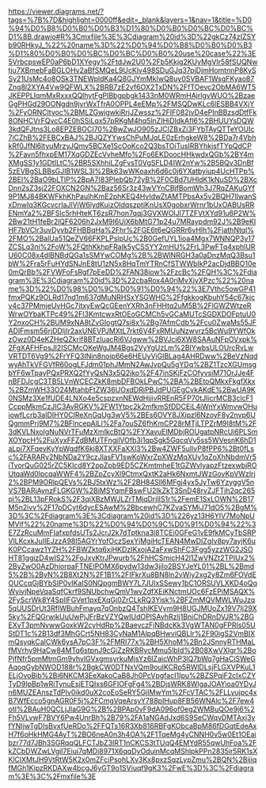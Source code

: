 https://viewer.diagrams.net/?tags=%7B%7D&highlight=0000ff&edit=_blank&layers=1&nav=1&title=%D0%94%D0%B8%D0%B0%D0%B3%D1%80%D0%B0%D0%BC%D0%BC%D1%8B.drawio#R%3Cmxfile%3E%3Cdiagram%20id%3D%22gkCz74zIZSYb90RHkyJ_%22%20name%3D%22%D0%94%D0%B8%D0%B0%D0%B3%D1%80%D0%B0%D0%BC%D0%BC%D0%B0%20use%20case%22%3E5VrbcpswEP0aP6bD1XYegy%2FtdJw2U0%2Fb5Kkjg2KUyMgVIr58fSUQNwtju7XBmebFaBGLOHv2aBfSMQeL9UcKlv498SDuGJq37pjDjmHomtnnP8KySSy21UsMc4o8OSk3TNEWpldKa4Q8GJYmMkIwQ8uy0SVBAF1WsgFKyao87Zng8l2XYA4Vw9QFWLX%2BRB7zE2vf6OX2TxDN%2FfTOevc2ObMA6WT5JKEPPLIqmMxRxxxQQlhytFgPIBbgpbgk1433nM0WRmHAjrlgvWUO%2BzaeGgPHGd29OONgdn9jyrWxTfrA0OPPL4eEMp%2FMSQDwKLc6lESBB4VXjY%2FyORNCltyoc%2BMLZGwjgwkiRrjJZwssz%2FIF082jvD4ePInBBzsdDtfFk8ONHCVrFQvcC4E0hSSiLqx57pRKgM4hq5lnZIHiDIdkAfl6%2BHUUYsDQW3kdQFJtns3Lo8EPZEBOCI70%2BwZwJO905zJClZBxZi3FYbTAyQTTeYOUIc7iCZhB%2FEBCxBAJ%2BJQZYYwsChPuMJqLE0zErhgkeW8%2BDa7r4VbhkRf0JfNl6ltyuMrzyJQmv5BCXe1ScOoKco2Q3bsTOiTusIRBYhkjsfTYpQdCP%2Favn5fhxpEM17XqGDZEcVvheMfo%2Fo6EKDoocHHkwdxQGb%2BY4mXMgSS1y1GDtILtC%2BR5SXhhiLZgFvsT0VgSFLD4IW2nYw%2B5BQv3DnBf5zEVBgSLBBsGJIB1WSL3I%2Bk63wWKoaxh6d6c0j6YXatbyiup4UcHTPp%2BEI%2BaO9bLTlP%2BpA7I83PIebQb72yB%2F0CBd7UHldK1kNuSD%2BXcDnn2sZ3sj22FOXCN2GN%2Baz56Sr3z43wVYnCBjfBomWh3J7RqZAKuGYf9P1MJ84BKWFkhKhPauIhKmE2phKEQ4HvIdwZtAMTPbsAx5v2BQH7lIwanSxDnwIq3KGcvcrIaJlVjW6lydKuizOldqszptiKnUsX0gobxrWrnr1bUxOABUsRRENmYa2%2BFSlc5rhHteKT6zsR7hon7qqj3GVXWOlJl7TZFVtXYd91u6P2W%2Bw21tH1feBr2lQF6206h2JxM9I6UiX6bMtG71p24u7MRaypdm92J%2B9eKlHF7bVClr3uvDyvb2FHBBqHa%2Fhr%2FGE6t6eQGRRr6vHlh%2FjathNtql%2FMO%2BalUa51QeZV66FKPLPslpUc%2B0GefUYL1ioa4Mgx7WNNQP3y17ZCSLq3ni%2FoW%2FQthKkhpFRaIk5yCSSYY2mHU%2FrL3PwFTq4xphlURU60C08x4dlBNBdQGa1sSMYwCOMg%2B%2BWlNRGH3a0aDnzMqQ3Bsu1bW%2Fra5rFuHYdSNJnE8tU1zN5x8HqTmYTRnCfSTWWbIkP2acDjdBBO10e0mQrBb%2FVWFoFsRgf7pEeDD%2FAN38iow%2FzcBc%2FQH%3C%2Fdiagram%3E%3Cdiagram%20id%3D%22cbaRox4A0riMvXjyXPzc%22%20name%3D%22%D0%98%D0%9C%D0%91%D0%94%22%3E7Vthc5owGP41fmxPQKz9OLRd17nd1m637dMuNRHSxYSGWHG%2FfgkkogKbuhY54c67kjcv4c37PMmjeUvHGc7itxyEwQcGEenYXRh3nFHHtq2uM5B%2FlGWZWtzeRWrwOYbaKTPc49%2FI3KmtcwxRtOEoGCMCh5vGCaMUTcSGDXDOFptuU0Y2nxoCH%2BUM9xNA8tZvGIogtQ7si8x%2Bg7AfmCdb%2Fcu0ZwaMs55JFADIFmsm56rjDDljIr2axUNEVPJMXtL7rkt6V4FxRMUuNzwvrz5BcWu9YWfOkzOwz0D4eKZHeQZkrif8BTzIuacRi6VJgww%2BVJci6XW8SAAuNFpOVxpk%2FgXAFHFpsJI2ISCMcOKeWgJM4Bgs2VyYgUzLm%2BIYwbsULOUrcRvLwVRTDT6Vg9%2FrYFQ3INin8noip66e6HEUyVjGIBLag4AHRDww%2BeVzNqdwyAhTkVFGVfR60ogLFJdm01phJMmN2AwJvpQu5gYDq%2BZ1TzcXGUmsgbYF6wTpayPQxPRXQ2fYyQsN3x5Q2jko%2F47inSKjFzCOfyvsiM71OrJJe4FnBFDJcgC3TB5LVnWCECZkK8mbDFBOkLPwC%2BA%2BEtoQMkxFkgfXkx%2BZmWH33O24MtahbFtZW36UOxdDRiPBJdPUGEgCvkAKdE%2BwUA9K0NSMz3Xe1fUDE4LNXo4e5cspzxnNEWdHjjivRREnR5FP70tJIicrMCB3clcF1CcppMkmCzJIC3AvRGKV%2FW1Ytpc2k2mfkmSfDDCEiL4iWnYxWmvwOHuiowfLcrb3aIDIHY0CIReXnGqUg3wV5%2BEs6OVY8JXipzl6NzoyF8y2nvp6UQgmmPrj9M7%2BFlncepAlLl%2Fa7ouSZ6fhKmCP28rMTjLTPZrM9I8tM%2F3dKVLNxoIgNuNVrTFuMzXmIkcBtQ%2FYXavuElMDbjROUgatpNRcUi6PLSmXOYpcH%2FuXyxFFZdBMUTFngjlVOfb3i1qpSgk5GqcqVv5ss5WVesnK6hD1aLpi7XFqevKyYpWgdfK6kj8XTXXFaXXl3%2Bw4ZWF5uIlvP8fPP6%2Bt0fLsc%2FARARy2NbNDa2Y9czJlasFV1swKoWxrZpXWzMqXUy1qZoXhNbdmVr5iTvorQuG025rZC5Klcd8Y2ppZpb9ED5CZKmtmheE1tGZWvlyapzFtzexwbjROUtqaWd0lpcqaWWF4%2BZpZcyXl9CtmxQxtK2aHk6NxmtJWzGovKpVWzIrj2%2BPM9ORlpQEVs%2BJ5txWz%2F2BH84Sll6MFgj4yx5JyTw6YzyggV5nVS7BARjAynzFLGKGW%2BiMSYqmFBswFU2IkZkT3SnD48rvZJFTjh2qc265pj%2BL13pFRokS%2F3qiXBzMWJLZrTMjqDrjlIS1r%2FemE1SxLOWN%2B17M5n2ivv%2F17pDCyt6dycESAwM%2BbcewhC7KZvaSYMiJ71dO5%2BgM%3D%3C%2Fdiagram%3E%3Cdiagram%20id%3D%226yz13H6YIV7MoNpUMVlf%22%20name%3D%22%D0%94%D0%9C%D0%91%D0%94%22%3E7ZzRcuMmFIafxpfdsUTs2JcrJ2k7dTptkna3l8TCEi0GFeG1vE9fkMCyTbSRPVlLKcxkJuIIEJzzA98I5AGYrYofOczSexYjMgiHcTEAN4MwDIZgIv8py7ayjK6uK0PCcawz1YZH%2FBWZktq6xjHKDzIKxojA2aFxwShFC3Fgg5yzzWG2JSOHT81ggizD4wIS2%2FoJxyKtrJPwurb%2FhHCSmicH42l1ZwVNZt2TPIUx2%2ByZwO0AzDhjorpaFTNElPOMX6pydw13dw3jiIo2BSYJeYL01%2BL%2Bmd5%2B%2BvN%2B8Xt2N%2F1B1%2FIFkrXu8BN8ln2vWiy2xg2y8Zm6FOVdEOUCcqGjBYbSIP0vIKaIS0NQpgmBWY7L7JUlxSSewy1bC1ORSUVLXKD4oQqWyivjNpeVqaSqfCkrf9SNUbchwQmV1wvZdfXEiKNctmUOc6FzEPiMSAQX%2FyScrWk8Y4SpllFGVet1pxEXqGj0ZrCLkRQ3Yisk%2BFZmMQVMWLWuJzq5qUUSDrUt3RfIWBuhFmayq7qOnbzQ4TshlKEVym9H8UGJMUoZx19V7Ij29X5ky%2FQGrwikUuUwPjJFrBzVZYQwIUdOPlSAyhRzlj1BniChDRnDVJR%2BGEXyT3pmNvwwGoxkW2cyHdRp%2BaeyczFjNBdcKk3VgWTAN0gFPRIs05UStDT1c%2B13df3MhGCrt5NH83CyNaM1AlpqBHwviQBLIr%2F90igS2VmBIXmQsyqkCalCWk6ysA7pC3F%2FMRI77x%2BH5XhoM%2Bn2JSnnyRTHMaLfMVrhy9HaCw84MTq6stpnJ9cGiZzRKBRycMmu5lbId%2B08XwVXlgr%2BoPjfNfr5pmMtmGm9yhvlGVxgmsyrkuMjsYz6IZaicWhP3lQ7bWq7gHaCiSWeGAqoqGybNWOD188r%2BgkCW0DTNxVQm9ouIKCRp5RWlDLsjFLGXVPKuL1ELjOvoBib%2Bi6NKCM3EeXakoCaB8Jh0PcVpgfacI1Ipu%2BZSPqjF2cIxCZYTyD9IpBp1wRiTynuEsjETQIxs6GFIOFgFg4%2BDjsWRK8WlgaJOAYioa0YDyJn6MUZEAnszTdPIv0ikd0uX2coEoSeRY5GjIMwYm%2FcVTAC%2FLLyujpc4xB7WfEcco5gnAGR0F5j%2FCmgVqeArsyY788pIHup8FB56WNAlc%2F7ew4otI%2BAuH0QCLjJlaG9G%2B%2BPAp0vF9dA096of0eg2WMBuQOe9j6%2Fh5VLvwF7BVY6Pw4UnrBh%2B79%2FA1aNGAdJxd6S9SeCWqvDMTAxj3yfYNIjwTgDIsBvxfUeRDo%2FFQTs16R3Xb816RBFgKObcaBpM86fDGqtEdeAxH7f6oHkHMG4AyT%2BO6neA0n3h4OA%2F1TqeMg4yCNNH0v5w0Et1OEaibzr77d7JBh3SGRqqQLFCTJbZ3IRT1nCKCS3tTUqQ4EMYdR55qwUhFoa%2FkZCbDWZwLVgil7Eiui7qMDi8971X6qqDyOduinMcqMShlpkPPn2835ir5RK1sXKlClXMtJH9VtRtW5K2x0mZFciPsohLXv3Kx8pxzSqzLypZmu%2BQN%2BijiqfMGh1KipzRKDAXw4bcgJ6yGT9o1SViuqf9gK3%2FwE%3D%3C%2Fdiagram%3E%3C%2Fmxfile%3E
